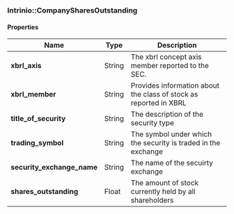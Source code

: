 

[//]: # (CLASS:Intrinio::CompanySharesOutstanding)

[//]: # (KIND:object)

### Intrinio::CompanySharesOutstanding

#### Properties

[//]: # (START_DEFINITION)

Name | Type | Description
------------ | ------------- | -------------
**xbrl_axis** | String | The xbrl concept axis member reported to the SEC. &nbsp;
**xbrl_member** | String | Provides information about the class of stock as reported in XBRL &nbsp;
**title_of_security** | String | The description of the security type &nbsp;
**trading_symbol** | String | The symbol under which the security is traded in the exchange &nbsp;
**security_exchange_name** | String | The name of the secuirty exchange &nbsp;
**shares_outstanding** | Float | The amount of stock currently held by all shareholders &nbsp;

[//]: # (END_DEFINITION)



